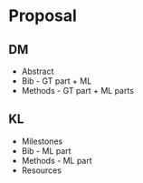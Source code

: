 Proposal
=======

DM
---
- Abstract 
- Bib - GT part + ML
- Methods - GT part + ML parts


KL
--- 
- Milestones
- Bib - ML part
- Methods - ML part
- Resources
